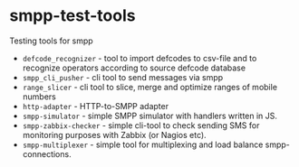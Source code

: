 smpp-test-tools
===============

Testing tools for smpp

 * ```defcode_recognizer``` - tool to import defcodes to csv-file and to recognize operators according to source defcode database
 * ```smpp_cli_pusher``` - cli tool to send messages via smpp
 * ```range_slicer``` - cli tool to slice, merge and optimize ranges of mobile numbers
 * ```http-adapter``` - HTTP-to-SMPP adapter
 * ```smpp-simulator``` - simple SMPP simulator with handlers written in JS.
 * ```smpp-zabbix-checker``` - simple cli-tool to check sending SMS for monitoring purposes with Zabbix (or Nagios etc).
 * ```smpp-multiplexer``` - simple tool for multiplexing and load balance smpp-connections. 
